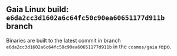 ## Gaia Linux build: `e6da2cc3d1602a6c64fc50c90ea60651177d911b` branch

Binaries are built to the latest commit in branch `e6da2cc3d1602a6c64fc50c90ea60651177d911b` in the `cosmos/gaia` repo.


